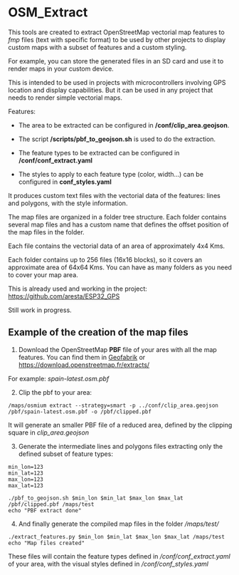 # OSM_Extract
This tools are created to extract OpenStreetMap vectorial map features to *fmp* files (text with specific format) to be used by other projects to display custom maps with a subset of features and a custom styling.

For example, you can store the generated files in an SD card and use it to render maps in your custom device.

This is intended to be used in projects with microcontrollers involving GPS location and display capabilities. But it can be used in any project that needs to render simple vectorial maps.

Features:
- The area to be extracted can be configured in **/conf/clip_area.geojson**. 

- The script **/scripts/pbf_to_geojson.sh** is used to do the extraction.

- The feature types to be extracted can be configured in **/conf/conf_extract.yaml**

- The styles to apply to each feature type (color, width...) can be configured in **conf_styles.yaml**

It produces custom text files with the vectorial data of the features: lines and polygons, with the style information.

The map files are organized in a folder tree structure. Each folder contains several map files and has a custom name that defines the offset position of the map files in the folder.

Each file contains the vectorial data of an area of approximately 4x4 Kms. 

Each folder contains up to 256 files (16x16 blocks), so it covers an approximate area of 64x64 Kms.  You can have as many folders as you need to cover your map area.

This is already used and working in the project: https://github.com/aresta/ESP32_GPS

Still work in progress.

## Example of the creation of the map files

1. Download the OpenStreetMap **PBF** file of your ares with all the map features.  You can find them in [Geofabrik](https://download.geofabrik.de/) or https://download.openstreetmap.fr/extracts/

For example: *spain-latest.osm.pbf*


2. Clip the pbf to your area:

```
/maps/osmium extract --strategy=smart -p ../conf/clip_area.geojson /pbf/spain-latest.osm.pbf -o /pbf/clipped.pbf
```
It will generate an smaller PBF file of a reduced area, defined by the clipping square in *clip_area.geojson*


3. Generate the intermediate lines and polygons files extracting only the defined subset of feature types:
```
min_lon=123
min_lat=123
max_lon=123
max_lat=123

./pbf_to_geojson.sh $min_lon $min_lat $max_lon $max_lat /pbf/clipped.pbf /maps/test
echo "PBF extract done"
```

4. And finally generate the compiled map files in the folder */maps/test/* 
```
./extract_features.py $min_lon $min_lat $max_lon $max_lat /maps/test
echo "Map files created"
```

These files will contain the feature types defined in */conf/conf_extract.yaml* of your area, with the visual styles defined in */conf/conf_styles.yaml*

